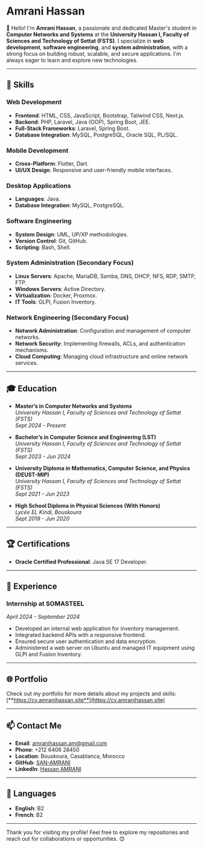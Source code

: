 # Amrani Hassan

👋 Hello! I'm **Amrani Hassan**, a passionate and dedicated Master's student in **Computer Networks and Systems** at the **University Hassan I, Faculty of Sciences and Technology of Settat (FSTS)**. I specialize in **web development**, **software engineering**, and **system administration**, with a strong focus on building robust, scalable, and secure applications. I'm always eager to learn and explore new technologies.

---

## 🚀 Skills

### **Web Development**
- **Frontend**: HTML, CSS, JavaScript, Bootstrap, Tailwind CSS, Next.js.
- **Backend**: PHP, Laravel, Java (OOP), Spring Boot, JEE.
- **Full-Stack Frameworks**: Laravel, Spring Boot.
- **Database Integration**: MySQL, PostgreSQL, Oracle SQL, PL/SQL.

### **Mobile Development**
- **Cross-Platform**: Flutter, Dart.
- **UI/UX Design**: Responsive and user-friendly mobile interfaces.

### **Desktop Applications**
- **Languages**: Java.
- **Database Integration**: MySQL, PostgreSQL.

### **Software Engineering**
- **System Design**: UML, UP/XP methodologies.
- **Version Control**: Git, GitHub.
- **Scripting**: Bash, Shell.

### **System Administration** (Secondary Focus)
- **Linux Servers**: Apache, MariaDB, Samba, DNS, DHCP, NFS, RDP, SMTP, FTP.
- **Windows Servers**: Active Directory.
- **Virtualization**: Docker, Proxmox.
- **IT Tools**: GLPI, Fusion Inventory.

### **Network Engineering** (Secondary Focus)
- **Network Administration**: Configuration and management of computer networks.
- **Network Security**: Implementing firewalls, ACLs, and authentication mechanisms.
- **Cloud Computing**: Managing cloud infrastructure and online network services.

---

## 🎓 Education

- **Master’s in Computer Networks and Systems**  
  *University Hassan I, Faculty of Sciences and Technology of Settat (FSTS)*  
  *Sept 2024 - Present*

- **Bachelor’s in Computer Science and Engineering (LST)**  
  *University Hassan I, Faculty of Sciences and Technology of Settat (FSTS)*  
  *Sept 2023 - Jun 2024*

- **University Diploma in Mathematics, Computer Science, and Physics (DEUST-MIP)**  
  *University Hassan I, Faculty of Sciences and Technology of Settat (FSTS)*  
  *Sept 2021 - Jun 2023*

- **High School Diploma in Physical Sciences (With Honors)**  
  *Lycée EL Kindi, Bouskoura*  
  *Sept 2019 - Jun 2020*

---

## 🏆 Certifications

- **Oracle Certified Professional**: Java SE 17 Developer.

---

## 💼 Experience

### **Internship at SOMASTEEL**  
*April 2024 - September 2024*  
- Developed an internal web application for inventory management.
- Integrated backend APIs with a responsive frontend.
- Ensured secure user authentication and data encryption.
- Administered a web server on Ubuntu and managed IT equipment using GLPI and Fusion Inventory.

---

## 🌐 Portfolio

Check out my portfolio for more details about my projects and skills:  
[**https://cv.amranihassan.site**](https://cv.amranihassan.site)

---

## 📫 Contact Me

- **Email**: [amranihassan.am@gmail.com](mailto:amranihassan.am@gmail.com)
- **Phone**: +212 6406 28450
- **Location**: Bouskoura, Casablanca, Morocco
- **GitHub**: [SAN-AMRANI](https://github.com/SAN-AMRANI)
- **LinkedIn**: [Hassan AMRANI](https://www.linkedin.com/in/hassan-amrani)

---

## 🔧 Languages

- **English**: B2
- **French**: B2

---

Thank you for visiting my profile! Feel free to explore my repositories and reach out for collaborations or opportunities. 😊
